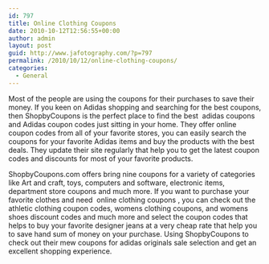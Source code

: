 ```yaml
---
id: 797
title: Online Clothing Coupons
date: 2010-10-12T12:56:55+00:00
author: admin
layout: post
guid: http://www.jafotography.com/?p=797
permalink: /2010/10/12/online-clothing-coupons/
categories:
  - General
---
```

Most of the people are using the coupons for their purchases to save their money. If you keen on Adidas shopping and searching for the best coupons, then ShopbyCoupons is the perfect place to find the best &nbsp;adidas coupons&nbsp; and Adidas coupon codes just sitting in your home. They offer online coupon codes from all of your favorite stores, you can easily search the coupons for your favorite Adidas items and buy the products with the best deals. They update their site regularly that help you to get the latest coupon codes and discounts for most of your favorite products.

ShopbyCoupons.com offers bring nine coupons for a variety of categories like Art and craft, toys, computers and software, electronic items, department store coupons and much more. If you want to purchase your favorite clothes and need &nbsp;online clothing coupons&nbsp;, you can check out the athletic clothing coupon codes, womens clothing coupons, and womens shoes discount codes and much more and select the coupon codes that helps to buy your favorite designer jeans at a very cheap rate that help you to save hand sum of money on your purchase. Using ShopbyCoupons to check out their mew coupons for adidas originals sale selection and get an excellent shopping experience.